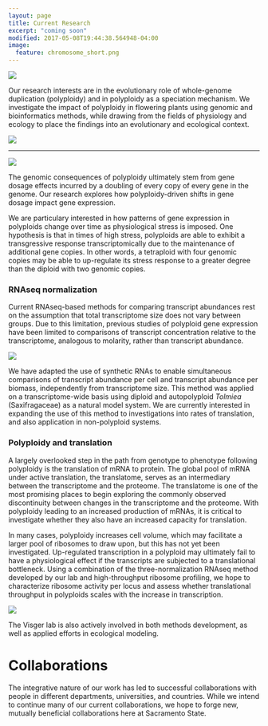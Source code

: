 ```yaml
---
layout: page
title: Current Research
excerpt: "coming soon"
modified: 2017-05-08T19:44:38.564948-04:00
image:
  feature: chromosome_short.png
---
```

![](https://i.imgur.com/gmbF8ve.png)

Our research interests are in the evolutionary role of whole-genome duplication (polyploidy) and in polyploidy as a speciation mechanism. We investigate the impact of polyploidy in flowering plants using genomic and bioinformatics methods, while drawing from the fields of physiology and ecology to place the findings into an evolutionary and ecological context. 

![](https://i.imgur.com/Gc2SFss.png)

___
![](https://i.imgur.com/uZg8VOu.png)

The genomic consequences of polyploidy ultimately stem from gene dosage effects incurred by a doubling of every copy of every gene in the genome. Our research explores how polyploidy-driven shifts in gene dosage impact gene expression. 

We are particulary interested in how patterns of gene expression in polyploids change over time as physiological stress is imposed.  One hypothesis is that in times of high stress, polyploids are able to exhibit a transgressive response transcriptomically due to the maintenance of additional gene copies. In other words, a tetraploid with four genomic copies may be able to up-regulate its stress response to a greater degree than the diploid with two genomic copies.

### RNAseq normalization
Current RNAseq-based methods for comparing transcript abundances rest on the assumption that total transcriptome size does not vary between groups. Due to this limitation, previous studies of polyploid gene expression have been limited to comparisons of transcript concentration relative to the transcriptome, analogous to molarity, rather than transcript abundance.

![](https://i.imgur.com/DZXRlih.png)

We have adapted the use of synthetic RNAs to enable simultaneous comparisons of transcript abundance per cell and transcript abundance per biomass, independently from transcriptome size. This method was applied on a transcriptome-wide basis using diploid and autopolyploid _Tolmiea_ (Saxifragaceae) as a natural model system. We are currently interested in expanding the use of this method to investigations into rates of translation, and also application in non-polyploid systems.


### Polyploidy and translation
A largely overlooked step in the path from genotype to phenotype following polyploidy is the translation of mRNA to protein. The global pool of mRNA under active translation, the translatome, serves as an intermediary between the transcriptome and the proteome. The translatome is one of the most promising places to begin exploring the commonly observed discontinuity between changes in the transcriptome and the proteome.  With polyploidy leading to an increased production of mRNAs, it is critical to investigate whether they also have an increased capacity for translation. 

In many cases, polyploidy increases cell volume, which may facilitate a larger pool of ribosomes to draw upon, but this has not yet been investigated.  Up-regulated transcription in a polyploid may ultimately fail to have a physiological effect if the transcripts are subjected to a translational bottleneck. Using a combination of the three-normalization RNAseq method developed by our lab and high-throughput ribosome profiling, we hope to characterize ribosome activity per locus and assess whether translational throughput in polyploids scales with the increase in transcription. 

![](https://i.imgur.com/PBXd6Oq.png)
 
The Visger lab is also actively involved in both methods development, as well as applied efforts in ecological modeling.

# Collaborations
The integrative nature of our work has led to successful collaborations with people in different departments, universities, and countries.  While we intend to continue many of our current collaborations, we hope to forge new, mutually beneficial collaborations here at Sacramento State.
